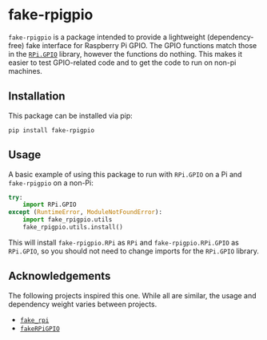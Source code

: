 # fake-rpigpio

`fake-rpigpio` is a package intended to provide a lightweight (dependency-free) fake
interface for Raspberry Pi GPIO. The GPIO functions match those in the [`RPi.GPIO`](https://pypi.org/project/RPi.GPIO/)
library, however the functions do nothing. This makes it easier to test GPIO-related code
and to get the code to run on non-pi machines.

## Installation

This package can be installed via pip:

```
pip install fake-rpigpio
``` 

## Usage

A basic example of using this package to run with `RPi.GPIO` on a Pi and `fake-rpigpio` on
a non-Pi:

```python
try:
    import RPi.GPIO
except (RuntimeError, ModuleNotFoundError):
    import fake_rpigpio.utils
    fake_rpigpio.utils.install()
```

This will install `fake-rpigpio.RPi` as `RPi` and `fake-rpigpio.RPi.GPIO` as `RPi.GPIO`,
so you should not need to change imports for the `RPi.GPIO` library.

## Acknowledgements

The following projects inspired this one. While all are similar, the usage and dependency
weight varies between projects.

* [`fake_rpi`](https://github.com/MomsFriendlyRobotCompany/fake_rpi)
* [`fakeRPiGPIO`](https://github.com/luxedo/fakeRPiGPIO)
